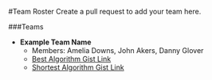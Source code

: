 #Team Roster
Create a pull request to add your team here. 

###Teams 

- **Example Team Name**
  - Members: Amelia Downs, John Akers, Danny Glover
  - [Best Algorithm Gist Link](https://gist.github.com/adowns01/1f3114bbc2c719d9b7f4)
  - [Shortest Algorithm Gist Link](https://gist.github.com/adowns01/1f3114bbc2c719d9b7f4)
  
